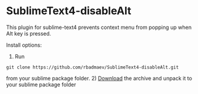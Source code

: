 # SublimeText4-disableAlt

This plugin for sublime-text4 prevents context menu from popping up when Alt key is pressed.

Install options:
1) Run
```
git clone https://github.com/rbadmaev/SublimeText4-disableAlt.git
```
from your sublime package folder.
2) [Download](https://github.com/rbadmaev/SublimeText4-disableAlt/archive/refs/heads/main.zip) the archive and unpack it to your sublime package folder

